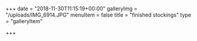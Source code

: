 +++
date = "2018-11-30T11:15:19+00:00"
galleryImg = "/uploads/IMG_6914.JPG"
menuItem = false
title = "finished stockings"
type = "galleryItem"

+++
